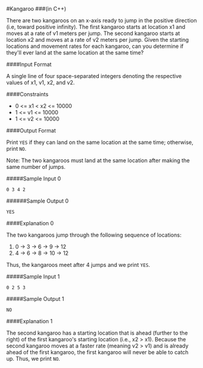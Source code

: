 #Kangaroo
###(in C++)

There are two kangaroos on an x-axis ready to jump in the positive direction (i.e, toward positive infinity). 
The first kangaroo starts at location x1 and moves at a rate of v1 meters per jump. 
The second kangaroo starts at location x2 and moves at a rate of v2 meters per jump. 
Given the starting locations and movement rates for each kangaroo, 
can you determine if they'll ever land at the same location at the same time?

####Input Format

A single line of four space-separated integers denoting the respective values of x1, v1, x2, and v2.

####Constraints

- 0 <= x1 < x2 <= 10000
- 1 <= v1 <= 10000
- 1 <= v2 <= 10000

####Output Format

Print `YES` if they can land on the same location at the same time; otherwise, print `NO`.

Note: The two kangaroos must land at the same location after making the same number of jumps.

#####Sample Input 0

`0 3 4 2`

######Sample Output 0

`YES`

####Explanation 0

The two kangaroos jump through the following sequence of locations:

1. 0 -> 3 -> 6 -> 9  -> 12
2. 4 -> 6 -> 8 -> 10 -> 12

Thus, the kangaroos meet after 4 jumps and we print `YES`.

#####Sample Input 1

`0 2 5 3`

#####Sample Output 1

`NO`

####Explanation 1

The second kangaroo has a starting location that is ahead (further to the right) of the first kangaroo's starting location 
(i.e., x2 > x1). Because the second kangaroo moves at a faster rate (meaning v2 > v1) and is already ahead of the first kangaroo, 
the first kangaroo will never be able to catch up. Thus, we print `NO`. 
